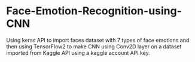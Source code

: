# Face-Emotion-Recognition-using-CNN
Using keras API to import faces dataset with 7 types of face emotions and then using TensorFlow2 to make CNN using Conv2D layer on a dataset imported from Kaggle API using a kaggle account API key.
